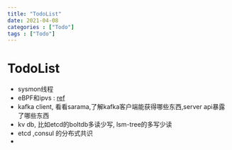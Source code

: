 ```yaml
---
title: "TodoList"
date: 2021-04-08
categories : ["Todo"]
tags : ["Todo"]
---
```


# TodoList

- sysmon线程
- eBPF和ipvs : [ref](https://mp.weixin.qq.com/s?__biz=MzU1MzY4NzQ1OA==&mid=2247494326&idx=1&sn=82db83a0c03f45d1258f9563b5e465e7&chksm=fbedaa7bcc9a236df2dfae59f4f0400e6f3d15d747eaf66248a8bc9e3dda260a7cf203c6404e&xtrack=1&scene=90&subscene=93&sessionid=1617852418&clicktime=1617852482&enterid=1617852482&ascene=56&devicetype=android-29&version=2800023b&nettype=WIFI&abtest_cookie=AAACAA%3D%3D&lang=zh_CN&exportkey=A%2BaD1VoeZK%2BNcCdBAeTSRpU%3D&pass_ticket=ruwUaHgmNx%2FW6lI59EtPJWAVZNtV2JsX1zGoRFgjLCnzopLmGt361yB46zNl%2BcPs&wx_header=1)
- kafka client, 看看sarama,了解kafka客户端能获得哪些东西,server api暴露了哪些东西
- kv db, 比如etcd的boltdb多读少写, lsm-tree的多写少读
- etcd ,consul 的分布式共识
- 

